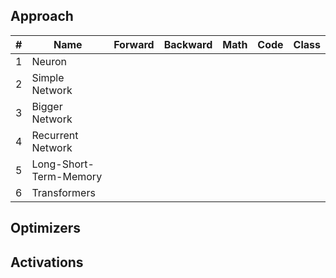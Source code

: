 ## Approach

|#|Name|Forward|Backward|Math|Code|Class|
|-|-|-|-|-|-|-|
|1|Neuron| | | | | |
|2|Simple Network| | | | | |
|3|Bigger Network| | | | | |
|4|Recurrent Network| | | | | |
|5|Long-Short-Term-Memory| | | | | |
|6|Transformers| | | | | |

## Optimizers

## Activations

